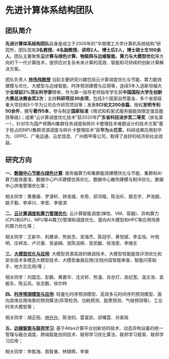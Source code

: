 # 先进计算体系结构团队

## 团队简介

**先进计算体系结构团队**前身是成立于2005年的“华南理工大学计算机系统结构”研究所，团队现有**3名教授、4名副教授、讲师2人、博士后2人，博士硕士生100余人**。团队主要聚焦**云计算与绿色计算、物联网与边缘智能、算力与大模型优化**等方向的下一代计算技术，提供应对复杂未来计算的高效、智能和可持续的创新计算解决方案。

团队负责人 **[林伟伟教授](https://www.scholat.com/linweiwei)** 当前主要研究兴趣包括云计算调度优化与节能、算力能效建模与优化、大模型与边缘智能、时序预测建模与应用等，连续5年入选斯坦福大学**全球前2%顶尖科学家**榜单，作为第一指导老师指导学生获**中国国际大学生创新大赛总决赛金奖2次**；主持**科研项目30余项**，包括3个国家自然基金、多个省部级重大项目和5个华为公司合作研究项目等；发表**SCI论文200余篇**，授权**发明专利50余件**，撰写**著作5本**，参与制定**国家标准**《塔式和机架式服务器能效限定值及能效等级》；成果“云计算调度优化技术”获2020年**广东省科技进步奖二等奖**（排名第一），针对华为国产昇腾AI集群任务调度和碎片卡整理技术难题设计的技术方案“基于抢占的NPU集群资源调度与碎片卡整理技术”获**华为火花奖**，科研成果应用到华为、OPPO、广电运通、云宏信息、广州鼎甲等公司，取得了良好的经济和社会效益。

## 研究方向

**一、[数据中心节能与绿色计算](./research-resources/power.md)**: 服务器算力和集群能效建模优化与节能、集群和AI算力能效基准、数据中心PUE建模仿真优化、数据中心散热建模与制冷优化、数据中心供电管理优化等；

相关同学：黄惠康、罗潇轩、钟浩城、牟奇、邱鸿楷、陈泊圻、鄢志宇、尹浩朗、姚子毅、李卓兴、李昱、李俊淇

**二、[云计算调度和算力管理优化](./research-resources/scheduling.md)**: 云计算智能调度(弹性、VM、容器)、异构算力(CPU和GPU、NPU等AI算力)管理和调度优化、面向AI大模型和HPC等应用场景的算力优化等；

相关同学：王新华、利建卓、熊辰念、吴海杰、陈冠宇、黄悦斌、李孟恒、叶晓明、庄梓龙、卢沂康、吴姿娴、吴陈洁婷、吴凯敏、徐浩恩、李维东

**三、[大模型优化与应用](./research-resources/llm.md)**: 大模型资源高效的微调技术、大模型性能能效评测优化和安全技术多模态大模型技术、大模型垂直应用(文档内容智能审查、智能问答助手、地方志应用)等；

相关同学：刘国志、彭鹏、黄嘉华、沈文轩、熊潼、肖亦灯、吴纪宽、温文浩、袁振东、陈云风、张志鹏、徐尔羚

**四、[时序预测模型与应用](./research-resources/ts.md)**: 轻量化时序预测模型、高效多元时间序列预测模型、面向具体应用场景的预测算法(异常检测、功耗预测、股票预测、气候预测等)、工业时序大模型等；

相关同学：胡正阳、[林升升](./students/linshengsheng.md)、陈浩钧、雷富凯、邱椿雲、孙家政

**五、[边缘智能与联邦学习](./research-resources/fl.md)**: 基于Atlas计算平台创新协同技术、动态异构设备的统一管理与融合调度、跨端智能协同技术、联邦学习优化算法、联邦学习框架、联邦学习应用；

相关同学：李胜海、周智勇、林锦辉、李昊
